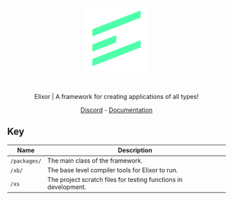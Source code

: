 <div align="center">
    <br />
    <br />
    <img src="resources/ElixorLogo.svg" width="150" height="150" />
    <br />
    <br />
    <br />
    <div>
        <p>Elixor | A framework for creating applications of all types!</p>
        <a href="https://discord.gg/b9vcR6evgG">Discord</a> - <a href="https://skylix.net/docs/elixor">Documentation</a>
    </div>
</div>

## Key
| Name         | Description                                                     |
|--------------|-----------------------------------------------------------------|
| `/packages/` | The main class of the framework.                                |
| `/xb/`       | The base level compiler tools for Elixor to run.                |
 | `/xs`        | The project scratch files for testing functions in development. |
